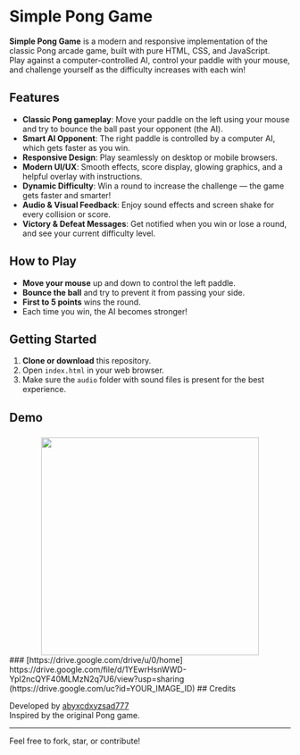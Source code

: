 # Simple Pong Game

**Simple Pong Game** is a modern and responsive implementation of the classic Pong arcade game, built with pure HTML, CSS, and JavaScript.  
Play against a computer-controlled AI, control your paddle with your mouse, and challenge yourself as the difficulty increases with each win!

## Features

- **Classic Pong gameplay**: Move your paddle on the left using your mouse and try to bounce the ball past your opponent (the AI).
- **Smart AI Opponent**: The right paddle is controlled by a computer AI, which gets faster as you win.
- **Responsive Design**: Play seamlessly on desktop or mobile browsers.
- **Modern UI/UX**: Smooth effects, score display, glowing graphics, and a helpful overlay with instructions.
- **Dynamic Difficulty**: Win a round to increase the challenge — the game gets faster and smarter!
- **Audio & Visual Feedback**: Enjoy sound effects and screen shake for every collision or score.
- **Victory & Defeat Messages**: Get notified when you win or lose a round, and see your current difficulty level.

## How to Play

- **Move your mouse** up and down to control the left paddle.
- **Bounce the ball** and try to prevent it from passing your side.
- **First to 5 points** wins the round.
- Each time you win, the AI becomes stronger!

## Getting Started

1. **Clone or download** this repository.
2. Open `index.html` in your web browser.
3. Make sure the `audio` folder with sound files is present for the best experience.

## Demo

###
<div align="center">
  <img height="390" src="https://drive.google.com/file/d/1YEwrHsnWWD-YpI2ncQYF40MLMzN2q7U6/view?usp=sharing"  />
</div>
###
[https://drive.google.com/drive/u/0/home]
https://drive.google.com/file/d/1YEwrHsnWWD-YpI2ncQYF40MLMzN2q7U6/view?usp=sharing
(https://drive.google.com/uc?id=YOUR_IMAGE_ID)
## Credits

Developed by [abyxcdxyzsad777](https://github.com/abyxcdxyzsad777)  
Inspired by the original Pong game.

---

Feel free to fork, star, or contribute!
